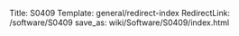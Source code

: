 Title: S0409
Template: general/redirect-index
RedirectLink: /software/S0409
save_as: wiki/Software/S0409/index.html